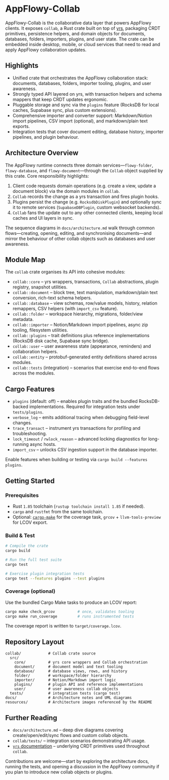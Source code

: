 
# AppFlowy-Collab

AppFlowy-Collab is the collaborative data layer that powers AppFlowy clients. It exposes `collab`, a Rust crate built on
top of [yrs](https://docs.rs/yrs/latest/yrs/), packaging CRDT primitives, persistence helpers, and domain objects for
documents, databases, folders, importers, plugins, and user state. The crate can be embedded inside desktop, mobile, or
cloud services that need to read and apply AppFlowy collaboration updates.

## Highlights
- Unified crate that orchestrates the AppFlowy collaboration stack: documents, databases, folders, importer tooling,
  plugins, and user awareness.
- Strongly typed API layered on yrs, with transaction helpers and schema mappers that keep CRDT updates ergonomic.
- Pluggable storage and sync via the `plugins` feature (RocksDB for local caches, Supabase sync, plus custom
  extensions).
- Comprehensive importer and converter support: Markdown/Notion import pipelines, CSV import (optional), and
  markdown/plain text exports.
- Integration tests that cover document editing, database history, importer pipelines, and plugin behaviour.

## Architecture Overview
The AppFlowy runtime connects three domain services—`flowy-folder`, `flowy-database`, and `flowy-document`—through the
`Collab` object supplied by this crate. Core responsibility highlights:

1. Client code requests domain operations (e.g. create a view, update a document block) via the domain modules in
   `collab`.
2. `Collab` records the change as a yrs transaction and fires plugin hooks.
3. Plugins persist the change (e.g. `RocksdbDiskPlugin`) and optionally sync it to remote services (`SupabaseDBPlugin`,
   custom websocket backends).
4. `Collab` fans the update out to any other connected clients, keeping local caches and UI layers in sync.

The sequence diagrams in `docs/architecture.md` walk through common flows—creating, opening, editing, and synchronising
documents—and mirror the behaviour of other collab objects such as databases and user awareness.

## Module Map
The `collab` crate organises its API into cohesive modules:

- `collab::core` – yrs wrappers, transactions, `Collab` abstractions, plugin registry, snapshot utilities.
- `collab::document` – block tree, text manipulation, markdown/plain text conversion, rich-text schema helpers.
- `collab::database` – view schemas, row/value models, history, relation remappers, CSV helpers (with `import_csv`
  feature).
- `collab::folder` – workspace hierarchy, migrations, folder/view metadata.
- `collab::importer` – Notion/Markdown import pipelines, async zip tooling, filesystem utilities.
- `collab::plugins` – trait definitions plus reference implementations (RocksDB disk cache, Supabase sync bridge).
- `collab::user` – user awareness state (appearance, reminders) and collaboration helpers.
- `collab::entity` – protobuf-generated entity definitions shared across modules.
- `collab::tests` (integration) – scenarios that exercise end-to-end flows across the modules.

## Cargo Features
- `plugins` (default: off) – enables plugin traits and the bundled RocksDB-backed implementations. Required for
  integration tests under `tests/plugins`.
- `verbose_log` – emits additional tracing when debugging field-level changes.
- `trace_transact` – instrument yrs transactions for profiling and troubleshooting.
- `lock_timeout` / `rwlock_reason` – advanced locking diagnostics for long-running async hosts.
- `import_csv` – unlocks CSV ingestion support in the database importer.

Enable features when building or testing via `cargo build --features plugins`.

## Getting Started
### Prerequisites
- Rust `1.85` toolchain (`rustup toolchain install 1.85` if needed).
- `cargo` and `rustfmt` from the same toolchain.
- Optional: [`cargo-make`](https://sagiegurari.github.io/cargo-make/) for the coverage task, `grcov` +
  `llvm-tools-preview` for LCOV export.

### Build & Test
```bash
# Compile the crate
cargo build

# Run the full test suite
cargo test

# Exercise plugin integration tests
cargo test --features plugins --test plugins
```

### Coverage (optional)
Use the bundled Cargo Make tasks to produce an LCOV report:

```bash
cargo make check_grcov          # once, validates tooling
cargo make run_coverage         # runs instrumented tests
```

The coverage report is written to `target/coverage.lcov`.

## Repository Layout
```
collab/            # Collab crate source
  src/
    core/          # yrs core wrappers and Collab orchestration
    document/      # document model and text tooling
    database/      # database views, rows, and history
    folder/        # workspace/folder hierarchy
    importer/      # Notion/Markdown import logic
    plugins/       # plugin API and reference implementations
    user/          # user awareness collab objects
  tests/           # integration tests (cargo test)
docs/              # Architecture notes and UML diagrams
resources/         # Architecture images referenced by the README
```

## Further Reading
- `docs/architecture.md` – deep dive diagrams covering create/open/edit/sync flows and custom collab objects.
- `collab/tests/` – integration scenarios demonstrating API usage.
- [`yrs` documentation](https://docs.rs/yrs/latest/yrs/) – underlying CRDT primitives used throughout `collab`.

Contributions are welcome—start by exploring the architecture docs, running the tests, and opening a discussion in the
AppFlowy community if you plan to introduce new collab objects or plugins.
